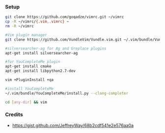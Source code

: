 ### Setup

```bash
git clone https://github.com/goqadze/vimrc.git ~/vimrc
cp -R ~/vimrc/{.vim,.vimrc} ~
rm -R ~/vimrc 

#Vim plugin manager
git clone https://github.com/VundleVim/Vundle.vim.git ~/.vim/bundle/Vundle.vim

#silversearcher-ag for Ag and Greplace plugins
apt-get install silversearcher-ag

#for YouCompleteMe plugin
apt-get install cmake
apt-get install libpython2.7-dev

vim +PluginInstall +qa

#install YouCompleteMe
~/.vim/bundle/YouCompleteMe/install.py --clang-completer 

cd [any-dir] && vim
```

### Credits 
  * https://gist.github.com/JeffreyWay/68b2cdf541e2e576aa0a
